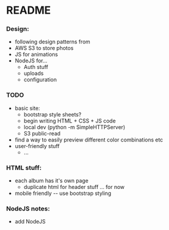 # README

### Design:
  - following design patterns from []()
  - AWS S3 to store photos
  - JS for animations
  - NodeJS for...
    - Auth stuff
    - uploads
    - configuration

### TODO
  - basic site:
    - bootstrap style sheets?
    - begin writing HTML + CSS + JS code
    - local dev (python -m SimpleHTTPServer)
    - S3 public-read
  - find a way to easily preview different color combinations etc
  - user-friendly stuff
    - ...


### HTML stuff:
  - each album has it's own page
    - duplicate html for header stuff ... for now
  - mobile friendly -- use bootstrap styling

### NodeJS notes:
  - add NodeJS <script> tag in html
  - NodeJS file:
    - look at main.js


### devops stuff:
  - HOSTING:
    - Option A:
      - GitHub pages to host static files
      - CNAME for custom domain
    - Option B:
      - S3 bucket
  - AWS:
    - API Gateway
    - Lambda
    - NodeJS
    - CloudFormation
  - deployment script of sorts?


https://orxvr2sua6.execute-api.us-east-1.amazonaws.com/prod/QFoster
